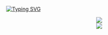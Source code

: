 [![Typing SVG](https://readme-typing-svg.demolab.com?font=Fira+Code&pause=1000&color=F74040&center=true&vCenter=true&width=435&lines=This+is+GalacticDevOps;%E6%AD%A1%E8%BF%8E%E6%82%A8%E7%9A%84%E4%BE%86%E8%A8%AA)](https://git.io/typing-svg)

<div align="center">
<img src="https://github-readme-stats.vercel.app/api?username=GalacticDevOps&show_icons=true&theme=ambient_gradient&line_height=27&timestamp=1718187940">
</div>


<div align="center">
<img src="https://github-readme-stats.vercel.app/api/top-langs/?username=GalacticDevOps">
</div>

<!--
**x781078959/x781078959** is a ✨ _special_ ✨ repository because its `README.md` (this file) appears on your GitHub profile.

Here are some ideas to get you started:

- 🔭 I’m currently working on ...
- 🌱 I’m currently learning ...
- 👯 I’m looking to collaborate on ...
- 🤔 I’m looking for help with ...
- 💬 Ask me about ...
- 📫 How to reach me: ...
- 😄 Pronouns: ...
- ⚡ Fun fact: ...
-->
